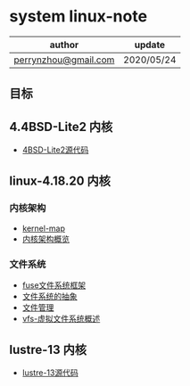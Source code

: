 # system linux-note

| author | update |
| ------ | ------ |
| perrynzhou@gmail.com | 2020/05/24 |


## 目标


## 4.4BSD-Lite2  内核
-  [4BSD-Lite2源代码](./4.4BSD-Lite2.tar.gz)
## linux-4.18.20 内核

### 内核架构
-  [kernel-map](./document/kerne/kernel-map.svg)
-  [内核架构概览](./document/kernel/内核架构概览.md)

### 文件系统
- [fuse文件系统框架](./document/filesystem/fuse用户态文件系统框架.md)
- [文件系统的抽象](./document/filesystem/文件系统的抽象.md)
- [文件管理](./document/filesystem/文件管理.md)
- [vfs-虚拟文件系统概述](./document/filesystem/虚拟文件系统概述.md)

## lustre-13 内核
-  [lustre-13源代码](./lustre-13.tar.gz)

